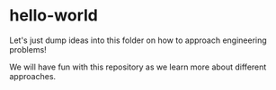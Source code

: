 # hello-world
Let's just dump ideas into this folder on how to approach engineering problems!

We will have fun with this repository as we learn more about different approaches.
